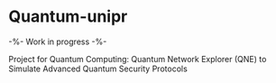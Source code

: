 # Quantum-unipr

-%- Work in progress -%-

Project for Quantum Computing: Quantum Network Explorer (QNE) to Simulate Advanced Quantum Security Protocols

